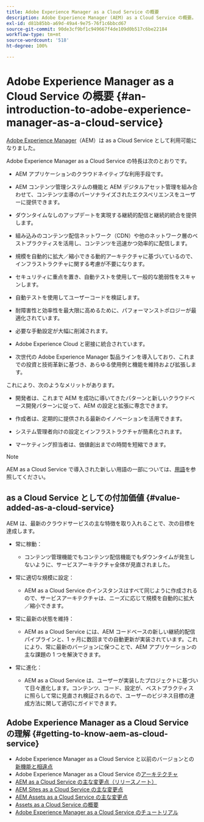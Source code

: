```yaml
---
title: Adobe Experience Manager as a Cloud Service の概要
description: Adobe Experience Manager (AEM) as a Cloud Service の概要。
exl-id: d81b85bb-a69d-49a4-9e75-76f1c6bbcd67
source-git-commit: 90de3cf9bf1c949667f4de109d0b517c6be22184
workflow-type: tm+mt
source-wordcount: '518'
ht-degree: 100%

---
```


# Adobe Experience Manager as a Cloud Service の概要 {#an-introduction-to-adobe-experience-manager-as-a-cloud-service}

[Adobe Experience Manager](https://www.adobe.com/marketing/experience-manager.html)（AEM）は as a Cloud Service として利用可能になりました。

Adobe Experience Manager as a Cloud Service の特長は次のとおりです。

* AEM アプリケーションのクラウドネイティブな利用手段です。

* AEM コンテンツ管理システムの機能と AEM デジタルアセット管理を組み合わせて、コンテンツ主導のパーソナライズされたエクスペリエンスをユーザーに提供できます。

* ダウンタイムなしのアップデートを実現する継続的配信と継続的統合を提供します。

* 組み込みのコンテンツ配信ネットワーク（CDN）や他のネットワーク層のベストプラクティスを活用し、コンテンツを迅速かつ効率的に配信します。

* 規模を自動的に拡大／縮小できる動的アーキテクチャに基づいているので、インフラストラクチャに関する考慮が不要になります。

* セキュリティに重点を置き、自動テストを使用して一般的な脆弱性をスキャンします。

* 自動テストを使用してユーザーコードを検証します。

* 耐障害性と効率性を最大限に高めるために、パフォーマンストポロジーが最適化されています。

* 必要な手動設定が大幅に削減されます。

* Adobe Experience Cloud と密接に統合されています。

* 次世代の Adobe Experience Manager 製品ラインを導入しており、これまでの投資と技術革新に基づき、あらゆる使用例と機能を維持および拡張します。

これにより、次のようなメリットがあります。

* 開発者は、これまで AEM を成功に導いてきたパターンと新しいクラウドベース開発パターンに従って、AEM の設定と拡張に専念できます。

* 作成者は、定期的に提供される最新のイノベーションを活用できます。

* システム管理者向けの設定とインフラストラクチャが簡素化されます。

* マーケティング担当者は、価値創出までの時間を短縮できます。

>[!NOTE]
>
>AEM as a Cloud Service で導入された新しい用語の一部については、[用語](terminology.md)を参照してください。

## as a Cloud Service としての付加価値 {#value-added-as-a-cloud-service}

AEM は、最新のクラウドサービスの主な特徴を取り入れることで、次の目標を達成します。

* 常に稼動：

   * コンテンツ管理機能でもコンテンツ配信機能でもダウンタイムが発生しないように、サービスアーキテクチャ全体が見直されました。

* 常に適切な規模に設定：

   * AEM as a Cloud Service のインスタンスはすべて同じように作成されるので、サービスアーキテクチャは、ニーズに応じて規模を自動的に拡大／縮小できます。

* 常に最新の状態を維持：

   * AEM as a Cloud Service には、AEM コードベースの新しい継続的配信パイプラインと、1 ヶ月に数回までの自動更新が実装されています。これにより、常に最新のバージョンに保つことで、AEM アプリケーションの主な課題の 1 つを解決できます。

* 常に進化：

   * AEM as a Cloud Service は、ユーザーが実装したプロジェクトに基づいて日々進化します。コンテンツ、コード、設定が、ベストプラクティスに照らして常に見直され検証されるので、ユーザーのビジネス目標の達成方法に関して適切にガイドできます。

## Adobe Experience Manager as a Cloud Service の理解 {#getting-to-know-aem-as-cloud-service}

* Adobe Experience Manager as a Cloud Service と以前のバージョンとの[新機能と相違点](/help/overview/what-is-new-and-different.md)
* Adobe Experience Manager as a Cloud Service の[アーキテクチャ](/help/core-concepts/architecture.md)
* [AEM as a Cloud Service の主な変更点（リリースノート）](/help/release-notes/aem-cloud-changes.md)
* [ AEM Sites as a Cloud Service の主な変更点](/help/sites-cloud/sites-cloud-changes.md)
* [AEM Assets as a Cloud Service の主な変更点](/help/assets/assets-cloud-changes.md)
* [Assets as a Cloud Service の概要](/help/assets/overview.md)
* [Adobe Experience Manager as a Cloud Service のチュートリアル](https://docs.adobe.com/content/help/ja-JP/experience-manager-learn/cloud-service/overview.html)
